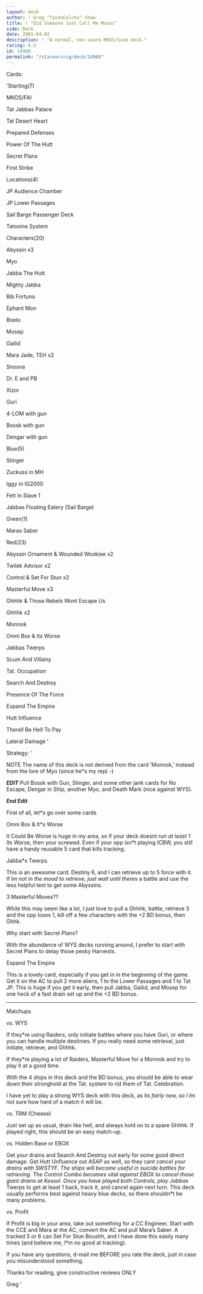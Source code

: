 ```yaml
---
layout: deck
author: ! Greg "TychoCelchu" Shaw
title: ! "Did Someone Just Call Me Monoc"
side: Dark
date: 2001-04-02
description: ! "A normal, non-swarm MKOS/Scum deck."
rating: 4.5
id: 14968
permalink: "/starwarsccg/deck/14968"
---
```

Cards: 

'Starting(7)

MKOS/FAI

Tat Jabbas Palace

Tat Desert Heart

Prepared Defenses

Power Of The Hutt

Secret Plans

First Strike


Locations(4)

JP Audience Chamber

JP Lower Passages

Sail Barge Passenger Deck

Tatooine System


Characters(20)

Abyssin x3

Myo

Jabba The Hutt

Mighty Jabba

Bib Fortuna

Ephant Mon

Boelo

Mosep

Gailid

Mara Jade, TEH x2

Snoova

Dr. E and PB

Xizor

Guri

4-LOM with gun

Bossk with gun

Dengar with gun


Blue(5)

Stinger

Zuckuss in MH

Iggy in IG2000

Fett in Slave 1

Jabbas Floating Eatery (Sail Barge)


Green(1)

Maras Saber


Red(23)

Abyssin Ornament & Wounded Wookiee x2

Twilek Advisor x2

Control & Set For Stun x2

Masterful Move x3

Ghhhk & Those Rebels Wont Escape Us

Ghhhk x2

Monnok

Omni Box & Its Worse

Jabbas Twerps

Scum And Villainy

Tat. Occupation

Search And Destroy

Presence Of The Force

Expand The Empire

Hutt Influence

Therell Be HeII To Pay

Lateral Damage '

Strategy: '

NOTE The name of this deck is not derived from the card ’Monnok,’ instead from the lore of Myo (since he*s my rep) -)


***EDIT*** 
Pull Bossk with Gun, Stinger, and some other jank cards for No Escape, Dengar in Ship, another Myo, and Death Mark (nice against WYS).

***End Edit*** 

First of all, let*s go over some cards


Omni Box & It*s Worse

It Could Be Worse is huge in my area, so if your deck doesn*t run at least 1 It*s Worse, then your screwed.  Even if your opp isn*t playing ICBW, you still have a handy reusable 5 card that kills tracking.


Jabba*s Twerps

This is an awesome card.  Destiny 6, and I can retrieve up to 5 force with it.  If I*m not in the mood to retrieve, just wait until there*s a battle and use the less helpful text to get some Abyssins.


3 Masterful Moves??

While this may seem like a lot, I just love to pull a Ghhhk, battle, retrieve 3 and the opp loses 1, kill off a few characters with the +2 BD bonus, then Ghhk.


Why start with Secret Plans?

With the abundance of WYS decks running around, I prefer to start with Secret Plans to delay those pesky Harvests.


Expand The Empire

This is a lovely card, especially if you get in in the beginning of the game.  Get it on the AC to pull 2 more aliens, 1 to the Lower Passages and 1 to Tat JP.  This is huge if you get it early, then pull Jabba, Gailid, and Mosep for one heck of a fast drain set up and the +2 BD bonus.

__________________________________________________


Matchups


vs. WYS

If they*re using Raiders, only initiate battles where you have Guri, or where you can handle multiple destinies.  If you really need some retrieval, just initiate, retrieve, and Ghhhk.

If they*re playing a lot of Raiders, Masterful Move for a Monnok and try to play it at a good time.

With the 4 ships in this deck and the BD bonus, you should be able to wear down their stronghold at the Tat. system to rid them of Tat. Celebration.

I have yet to play a strong WYS deck with this deck, as it*s fairly new, so I I*m not sure how hard of a match it will be.


vs. TRM (Cheese)

Just set up as usual, drain like heII, and always hold on to a spare Ghhhk.  If played right, this should be an easy match-up.


vs. Hidden Base or EBOX

Get your drains and Search And Destroy out early for some good direct damage.  Get Hutt Unfluence out ASAP as well, so they can*t cancel your drains with SWSTYF.  The ships will become useful in suicide battles for retrieving.  The Control Combo becomes vital against EBOX to cancel those giant drains at Kessel.  Once you have played both Controls, play Jabba*s Twerps to get at least 1 back, track it, and cancel again next turn.  This deck usually performs best against heavy blue decks, so there shouldn*t be many problems.


vs. Profit

If Profit is big in your area, take out something for a CC Engineer.  Start with the CCE and Mara at the AC, convert the AC and pull Mara’s Saber.  A tracked 5 or 6 can Set For Stun Boushh, and I have done this easily many times (and believe me, I*m no good at tracking).


If you have any questions, d-mail me BEFORE you rate the deck, just in case you misunderstood something.


Thanks for reading, give constructive reviews ONLY


Greg    '
